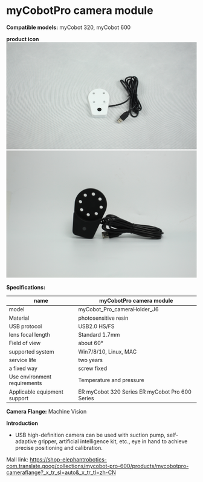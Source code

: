 # **myCobotPro camera module**

**Compatible models:** myCobot 320, myCobot 600

**product icon**![pi](../../../resourse/2-serialproduct/2.7/2.7.4/IMG_8897.JPG)
![pi](../../../resourse/2-serialproduct/2.7/2.7.4/IMG_1571.JPG)

**Specifications:**

| **name**                     | **myCobotPro camera module**                    |
| ---------------------------- | ----------------------------------------------- |
| model                        | myCobot_Pro_cameraHolder_J6                     |
| Material                     | photosensitive resin                            |
| USB protocol                 | USB2.0 HS/FS                                    |
| lens focal length            | Standard 1.7mm                                  |
| Field of view                | about 60°                                       |
| supported system             | Win7/8/10, Linux, MAC                           |
| service life                 | two years                                       |
| a fixed way                  | screw fixed                                     |
| Use environment requirements | Temperature and pressure                        |
| Applicable equipment support | ER myCobot 320 Series ER myCobot Pro 600 Series |

**Camera Flange:** Machine Vision

**Introduction**

- USB high-definition camera can be used with suction pump, self-adaptive gripper, artificial intelligence kit, etc., eye in hand to achieve precise positioning and calibration.

Mall link: https://shop-elephantrobotics-com.translate.goog/collections/mycobot-pro-600/products/mycobotpro-cameraflange?_x_tr_sl=auto&_x_tr_tl=zh-CN

 
